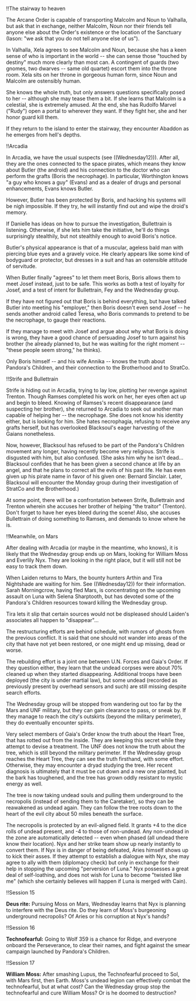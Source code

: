 !!The stairway to heaven

The Arcane Order is capable of transporting Malcolm and Noun to Valhalla, but ask that in exchange, neither Malcolm, Noun nor their friends tell anyone else about the Order's existence or the location of the Sanctuary (Iason: &quot;we ask that you do not tell anyone else of us&quot;).

In Valhalla, Xela agrees to see Malcolm and Noun, because she has a keen sense of who is important in the world -- she can sense those &quot;touched by destiny&quot; much more clearly than most can. A contingent of guards (two gnomes, two dwarves -- same old quartet) escort them into the throne room. Xela sits on her throne in gorgeous human form, since Noun and Malcolm are ostensibly human.

She knows the whole truth, but only answers questions specifically posed to her -- although she may tease them a bit. If she learns that Malcolm is a celestial, she is extremely amused. At the end, she has Rudolfo Marvel (&quot;Rudy&quot;) open a portal to wherever they want. If they fight her, she and her honor guard kill them.

If they return to the island to enter the stairway, they encounter Abaddon as he emerges from hell's depths.


!!Arcadia

In Arcadia, we have the usual suspects (see ((Wednesday12))). After all, they are the ones connected to the space pirates, which means they know about Butler (the android) and his connection to the doctor who can perform the grafts (Boris the necrophage). In particular, Worthington knows &quot;a guy who knows a guy&quot; (Evans) and as a dealer of drugs and personal enhancements, Evans knows Butler.

However, Butler has been protected by Boris, and hacking his systems will be nigh impossible. If they try, he will instantly find out and wipe the droid's memory.

If Danielle has ideas on how to pursue the investigation, Bullettrain is listening. Otherwise, if she lets him take the initiative, he'll do things surprisingly stealthily, but not stealthily enough to avoid Boris's notice.

Butler's physical appearance is that of a muscular, ageless bald man with piercing blue eyes and a gravely voice. He clearly appears like some kind of bodyguard or protector, but dresses in a suit and has an ostensible attitude of servitude.

When Butler finally &quot;agrees&quot; to let them meet Boris, Boris allows them to meet Josef instead, just to be safe. This works as both a test of loyalty for Josef, and a test of intent for Bullettrain, Fey and the Wednesday group.

If they have not figured out that Boris is behind everything, but have talked Butler into meeting his &quot;employer,&quot; then Boris doesn't even send Josef -- he sends another android called Teresa, who Boris commands to pretend to be the necrophage, to gauge their reactions.

If they manage to meet with Josef and argue about why what Boris is doing is wrong, they have a good chance of persuading Josef to turn against his brother (he already planned to, but he was waiting for the right moment -- &quot;these people seem strong,&quot; he thinks).

Only Boris himself -- and his wife Annika -- knows the truth about Pandora's Children, and their connection to the Brotherhood and to StratCo.


!!Strife and Bullettrain

Strife is hiding out in Arcadia, trying to lay low, plotting her revenge against Trenton. Though Ramses completed his work on her, her eyes often act up and begin to bleed. Knowing of Ramses's recent disappearance (and suspecting her brother), she returned to Arcadia to seek out another man capable of helping her -- the necrophage. She does not know his identity either, but is looking for him. She hates necrophagia, refusing to receive any grafts herself, but has overlooked Blacksoul's eager harvesting of the Gaians nonetheless.

Now, however, Blacksoul has refused to be part of the Pandora's Children movement any longer, having recently become very religious. Strife is disgusted with him, but also confused. (She asks him why he isn't dead... Blacksoul confides that he has been given a second chance at life by an angel, and that he plans to correct all the evils of his past life. He has even given up his pirate name in favor of his given one: Bernard Sinclair. Later, Blacksoul will encounter the Monday group during their investigation of StratCo and the Brotherhood.)

At some point, there will be a confrontation between Strife, Bullettrain and Trenton wherein she accuses her brother of helping &quot;the traitor&quot; (Trenton). Don't forget to have her eyes bleed during the scene! Also, she accuses Bullettrain of doing something to Ramses, and demands to know where he is.


!!Meanwhile, on Mars

After dealing with Arcadia (or maybe in the meantime, who knows), it is likely that the Wednesday group ends up on Mars, looking for William Moss and Everlily Nyx. They are looking in the right place, but it will still not be easy to track them down.

When Laiden returns to Mars, the bounty hunters Arthin and Tira Nightshade are waiting for him. See ((Wednesday12)) for their information. Sarah Morningcrow, having fled Mars, is concentrating on the upcoming assault on Luna with Selena Sharptooth, but has devoted some of the Pandora's Children resources toward killing the Wednesday group.

Tira lets it slip that certain sources would not be displeased should Laiden's associates all happen to &quot;disappear&quot;...

The restructuring efforts are behind schedule, with rumors of ghosts from the previous conflict. It is said that one should not wander into areas of the city that have not yet been restored, or one might end up missing, dead or worse.

The rebuilding effort is a joint one between U.N. Forces and Gaia's Order. If they question either, they learn that the undead corpses were about 70% cleaned up when they started disappearing. Additional troops have been deployed (the city is under martial law), but some undead (recorded as previously present by overhead sensors and such) are still missing despite search efforts.

The Wednesday group will be stopped from wandering out too far by the Mars and UNF military, but they can gain clearance to pass, or sneak by. If they manage to reach the city's outskirts (beyond the military perimeter), they do eventually encounter spirits.

Very select members of Gaia's Order know the truth about the Heart Tree, that has rotted out from the inside. They are keeping this secret while they attempt to devise a treatment. The UNF does not know the truth about the tree, which is still beyond the military perimeter. If the Wednesday group reaches the Heart Tree, they can see the truth firsthand, with some effort. Otherwise, they may encounter a dryad studying the tree. Her recent diagnosis is ultimately that it must be cut down and a new one planted, but the bark has toughened, and the tree has grown oddly resistant to mystic energy as well.

The tree is now taking undead souls and pulling them underground to the necropolis (instead of sending them to the Caretaker), so they can be reawakened as undead again. They can follow the tree roots down to the heart of the evil city about 50 miles beneath the surface.

The necropolis is protected by an evil-aligned field. It grants +4 to the dice rolls of undead present, and -4 to those of non-undead. Any non-undead in the zone are automatically detected -- even when phased (all undead there know their location). Nyx and her strike team show up nearly instantly to convert them. If Nyx is in danger of being defeated, Aries himself shows up to kick their asses. If they attempt to establish a dialogue with Nyx, she may agree to ally with them (diplomacy check) but only in exchange for their help in stopping the upcoming &quot;perversion of Luna.&quot; Nyx possesses a great deal of self-loathing, and does not wish for Luna to become &quot;twisted like me&quot; (which she certainly believes will happen if Luna is merged with Cain).


!!Session 15

__Deus rite:__ Pursuing Moss on Mars, Wednesday learns that Nyx is planning to interfere with the Deus rite. Do they learn of Moss's burgeoning underground necropolis? Of Aries or his corruption at Nyx's hands?


!!Session 16

__Technofearful:__ Going to Wolf 359 is a chance for Ridge, and everyone onboard the Perseverance, to clear their names, and fight against the smear campaign launched by Pandora's Children.


!!Session 17

__William Moss:__ After smashing Lupus, the Technofearful proceed to Sol, with Mars first, then Earth. Moss's undead legion can effectively combat the technofearful, but at what cost? Can the Wednesday group stop the technofearful and cure William Moss? Or is he doomed to destruction?

